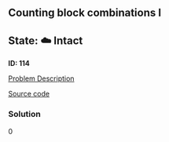 ## Counting block combinations I

## State: :cloud: **Intact**

**ID: 114**

[Problem Description](https://projecteuler.net/problem=114)

[Source code](main.cpp)

### Solution
0